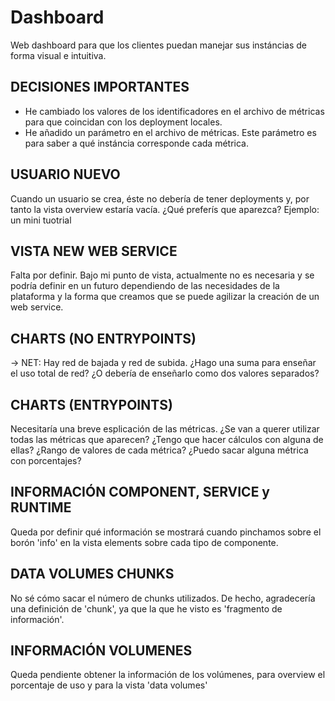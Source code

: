 # Dashboard
Web dashboard para que los clientes puedan manejar sus instáncias de forma visual e intuitiva.

DECISIONES IMPORTANTES
---------------------------------------------------------
- He cambiado los valores de los identificadores en el archivo de métricas para que coincidan con los deployment locales.
- He añadido un parámetro en el archivo de métricas. Este parámetro es para saber a qué instáncia corresponde cada métrica.

USUARIO NUEVO
---------------------------------------------------------
Cuando un usuario se crea, éste no debería de tener deployments y, por tanto la vista overview estaría vacía.
¿Qué preferís que aparezca? Ejemplo: un mini tuotrial

VISTA NEW WEB SERVICE
---------------------------------------------------------
Falta por definir. Bajo mi punto de vista, actualmente no es necesaria y se podría definir en un futuro dependiendo de las necesidades de la plataforma y la forma que creamos que se puede agilizar la creación de un web service.

CHARTS (NO ENTRYPOINTS)
---------------------------------------------------------
-> NET: Hay red de bajada y red de subida. ¿Hago una suma para enseñar el uso total de red? ¿O debería de enseñarlo como dos valores separados?

CHARTS (ENTRYPOINTS)
---------------------------------------------------------
Necesitaría una breve esplicación de las métricas.
¿Se van a querer utilizar todas las métricas que aparecen?
¿Tengo que hacer cálculos con alguna de ellas?
¿Rango de valores de cada métrica?
¿Puedo sacar alguna métrica con porcentajes?

INFORMACIÓN COMPONENT, SERVICE y RUNTIME
---------------------------------------------------------
Queda por definir qué información se mostrará cuando pinchamos sobre el borón 'info' en la vista elements sobre cada tipo de componente.

DATA VOLUMES CHUNKS
---------------------------------------------------------
No sé cómo sacar el número de chunks utilizados. De hecho, agradecería una definición de 'chunk', ya que la que he visto es 'fragmento de información'.

INFORMACIÓN VOLUMENES
---------------------------------------------------------
Queda pendiente obtener la información de los volúmenes, para overview el porcentaje de uso y para la vista 'data volumes'